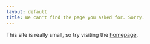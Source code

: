 ```yaml
---
layout: default
title: We can't find the page you asked for. Sorry.
---
```


This site is really small, so try visiting the [homepage](/).
